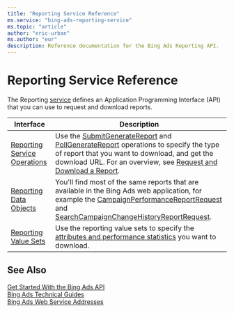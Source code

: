 ```yaml
---
title: "Reporting Service Reference"
ms.service: "bing-ads-reporting-service"
ms.topic: "article"
author: "eric-urban"
ms.author: "eur"
description: Reference documentation for the Bing Ads Reporting API.
---
```

# Reporting Service Reference
The Reporting [service](~/guides/web-service-addresses.md) defines an Application Programming Interface (API) that you can use to request and download reports.

|Interface|Description|
|---------|---------|
|[Reporting Service Operations](reporting-service-operations.md)|Use the [SubmitGenerateReport](submitgeneratereport.md) and [PollGenerateReport](pollgeneratereport.md) operations to specify the type of report that you want to download, and get the download URL. For an overview, see [Request and Download a Report](~/guides/request-download-report.md).|
|[Reporting Data Objects](reporting-data-objects.md)|You'll find most of the same reports that are available in the Bing Ads web application, for example the [CampaignPerformanceReportRequest](campaignperformancereportrequest.md) and [SearchCampaignChangeHistoryReportRequest](searchcampaignchangehistoryreportrequest.md).|
|[Reporting Value Sets](reporting-value-sets.md)|Use the reporting value sets to specify the [attributes and performance statistics](~/guides/report-attributes-performance-statistics.md) you want to download.|

## See Also
[Get Started With the Bing Ads API](~/guides/get-started.md)  
[Bing Ads Technical Guides](~/guides/technical-guides.md)  
[Bing Ads Web Service Addresses](~/guides/web-service-addresses.md)  

